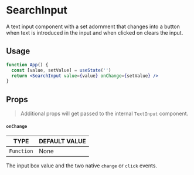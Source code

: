 # SearchInput

A text input component with a set adornment that changes into a button when text is introduced in the input and when clicked on clears the input.

## Usage <a href="#usage" id="usage"></a>

```jsx
function App() {
  const [value, setValue] = useState('')
  return <SearchInput value={value} onChange={setValue} />
}
```

## Props <a href="#props" id="props"></a>

> Additional props will get passed to the internal `TextInput` component.

#### `onChange` <a href="#onchange" id="onchange"></a>

| TYPE       | DEFAULT VALUE |
| ---------- | ------------- |
| `Function` | None          |

The input box value and the two native `change` or `click` events.
